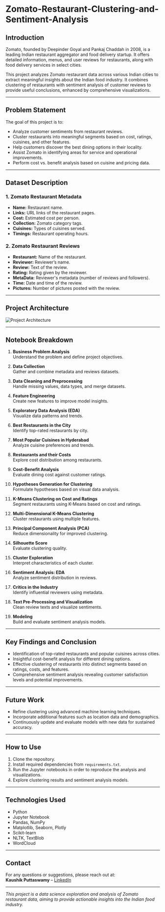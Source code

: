 # Zomato-Restaurant-Clustering-and-Sentiment-Analysis

## Introduction
Zomato, founded by Deepinder Goyal and Pankaj Chaddah in 2008, is a leading Indian restaurant aggregator and food delivery startup. It offers detailed information, menus, and user reviews for restaurants, along with food delivery services in select cities. 

This project analyzes Zomato restaurant data across various Indian cities to extract meaningful insights about the Indian food industry. It combines clustering of restaurants with sentiment analysis of customer reviews to provide useful conclusions, enhanced by comprehensive visualizations.

---

## Problem Statement
The goal of this project is to:

- Analyze customer sentiments from restaurant reviews.
- Cluster restaurants into meaningful segments based on cost, ratings, cuisines, and other features.
- Help customers discover the best dining options in their locality.
- Assist Zomato in identifying areas for service and operational improvements.
- Perform cost vs. benefit analysis based on cuisine and pricing data.

---

## Dataset Description

### 1. Zomato Restaurant Metadata
- **Name:** Restaurant name.
- **Links:** URL links of the restaurant pages.
- **Cost:** Estimated cost per person.
- **Collection:** Zomato category tags.
- **Cuisines:** Types of cuisines served.
- **Timings:** Restaurant operating hours.

### 2. Zomato Restaurant Reviews
- **Restaurant:** Name of the restaurant.
- **Reviewer:** Reviewer’s name.
- **Review:** Text of the review.
- **Rating:** Rating given by the reviewer.
- **MetaData:** Reviewer's metadata (number of reviews and followers).
- **Time:** Date and time of the review.
- **Pictures:** Number of pictures posted with the review.

---

## Project Architecture

![Project Architecture](path_to_your_image/project_architecture.png)

---

## Notebook Breakdown

1. **Business Problem Analysis**  
   Understand the problem and define project objectives.

2. **Data Collection**  
   Gather and combine metadata and reviews datasets.

3. **Data Cleaning and Preprocessing**  
   Handle missing values, data types, and merge datasets.

4. **Feature Engineering**  
   Create new features to improve model insights.

5. **Exploratory Data Analysis (EDA)**  
   Visualize data patterns and trends.

6. **Best Restaurants in the City**  
   Identify top-rated restaurants by city.

7. **Most Popular Cuisines in Hyderabad**  
   Analyze cuisine preferences and trends.

8. **Restaurants and their Costs**  
   Explore cost distribution among restaurants.

9. **Cost-Benefit Analysis**  
   Evaluate dining cost against customer ratings.

10. **Hypotheses Generation for Clustering**  
    Formulate hypotheses based on visual data analysis.

11. **K-Means Clustering on Cost and Ratings**  
    Segment restaurants using K-Means based on cost and ratings.

12. **Multi-Dimensional K-Means Clustering**  
    Cluster restaurants using multiple features.

13. **Principal Component Analysis (PCA)**  
    Reduce dimensionality for improved clustering.

14. **Silhouette Score**  
    Evaluate clustering quality.

15. **Cluster Exploration**  
    Interpret characteristics of each cluster.

16. **Sentiment Analysis: EDA**  
    Analyze sentiment distribution in reviews.

17. **Critics in the Industry**  
    Identify influential reviewers using metadata.

18. **Text Pre-Processing and Visualization**  
    Clean review texts and visualize sentiments.

19. **Modeling**  
    Build and evaluate sentiment analysis models.

---

## Key Findings and Conclusion

- Identification of top-rated restaurants and popular cuisines across cities.
- Insightful cost-benefit analysis for different dining options.
- Effective clustering of restaurants into distinct segments based on ratings, costs, and features.
- Comprehensive sentiment analysis revealing customer satisfaction levels and potential improvements.

---

## Future Work

- Refine clustering using advanced machine learning techniques.
- Incorporate additional features such as location data and demographics.
- Continuously update and evaluate models with new data for sustained accuracy.

---

## How to Use

1. Clone the repository.
2. Install required dependencies from `requirements.txt`.
3. Run the Jupyter notebooks in order to reproduce the analysis and visualizations.
4. Explore clustering results and sentiment analysis models.

---

## Technologies Used

- Python
- Jupyter Notebook
- Pandas, NumPy
- Matplotlib, Seaborn, Plotly
- Scikit-learn
- NLTK, TextBlob
- WordCloud

---

## Contact

For any questions or suggestions, please reach out at:  
**Kaushik Puttaswamy** – [LinkedIn](https://www.linkedin.com/in/kaushik-puttaswamy-data-analyst/)

---

*This project is a data science exploration and analysis of Zomato restaurant data, aiming to provide actionable insights into the Indian food industry.*


